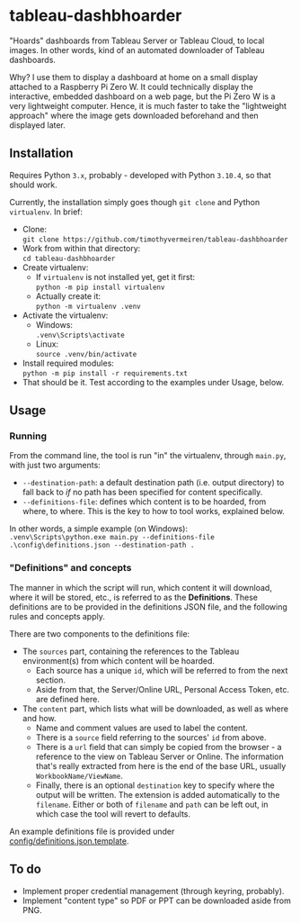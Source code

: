 # tableau-dashbhoarder
"Hoards" dashboards from Tableau Server or Tableau Cloud, to local images. In other words, kind of an automated downloader of Tableau dashboards.

Why? I use them to display a dashboard at home on a small display attached to a Raspberry Pi Zero W. It could technically display the interactive, embedded dashboard on a web page, but the Pi Zero W is a very lightweight computer. Hence, it is much faster to take the "lightweight approach" where the image gets downloaded beforehand and then displayed later.

## Installation

Requires Python `3.x`, probably - developed with Python `3.10.4`, so that should work.

Currently, the installation simply goes though `git clone` and Python `virtualenv`. In brief:

* Clone:  
  `git clone https://github.com/timothyvermeiren/tableau-dashbhoarder`
* Work from within that directory:  
  `cd tableau-dashbhoarder`
* Create virtualenv:
  * If `virtualenv` is not installed yet, get it first:  
    `python -m pip install virtualenv`
  * Actually create it:  
    `python -m virtualenv .venv`
* Activate the virtualenv:
  * Windows:  
    `.venv\Scripts\activate`
  * Linux:  
    `source .venv/bin/activate`
* Install required modules:  
  `python -m pip install -r requirements.txt`
* That should be it. Test according to the examples under Usage, below.

## Usage

### Running

From the command line, the tool is run "in" the virtualenv, through `main.py`, with just two arguments:
  * `--destination-path`: a default destination path (i.e. output directory) to fall back to _if_ no path has been specified for content specifically.
  * `--definitions-file`: defines which content is to be hoarded, from where, to where. This is the key to how to tool works, explained below.

In other words, a simple example (on Windows):  
`.venv\Scripts\python.exe main.py --definitions-file .\config\definitions.json --destination-path .`

### "Definitions" and concepts

The manner in which the script will run, which content it will download, where it will be stored, etc., is referred to as the **Definitions**. These definitions are to be provided in the definitions JSON file, and the following rules and concepts apply. 

There are two components to the definitions file:
* The `sources` part, containing the references to the Tableau environment(s) from which content will be hoarded.
  * Each source has a unique `id`, which will be referred to from the next section.
  * Aside from that, the Server/Online URL, Personal Access Token, etc. are defined here.
* The `content` part, which lists what will be downloaded, as well as where and how.
  * Name and comment values are used to label the content.
  * There is a `source` field referring to the sources' `id` from above.
  * There is a `url` field that can simply be copied from the browser - a reference to the view on Tableau Server or Online. The information that's really extracted from here is the end of the base URL, usually `WorkbookName/ViewName`.
  * Finally, there is an optional `destination` key to specify where the output will be written. The extension is added automatically to the `filename`. Either or both of `filename` and `path` can be left out, in which case the tool will revert to defaults.

An example definitions file is provided under [config/definitions.json.template](config/definitions.json.template).

## To do

* Implement proper credential management (through keyring, probably).
* Implement "content type" so PDF or PPT can be downloaded aside from PNG.
